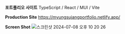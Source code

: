 **포트폴리오 사이트**
TypeScript / React / MUI / Vite

**Production Site**
https://myungsujangportfolio.netlify.app/

**Screen Shot**
![스크린샷 2024-07-08 오후 10 20 26](https://github.com/jms976/ms-portfolio/assets/25974307/ebfafd88-1cef-4c85-bed0-e19efd5b4be3)
